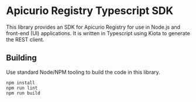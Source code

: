 # Apicurio Registry Typescript SDK
This library provides an SDK for Apicurio Registry for use in Node.js and front-end (UI)
applications.  It is written in Typescript using Kiota to generate the REST client.

## Building
Use standard Node/NPM tooling to build the code in this library.

```
npm install
npm run lint
npm run build
```
